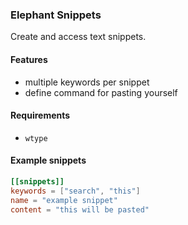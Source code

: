 ### Elephant Snippets

Create and access text snippets.

#### Features

- multiple keywords per snippet
- define command for pasting yourself

#### Requirements

- `wtype`

#### Example snippets

```toml
[[snippets]]
keywords = ["search", "this"]
name = "example snippet"
content = "this will be pasted"
```
